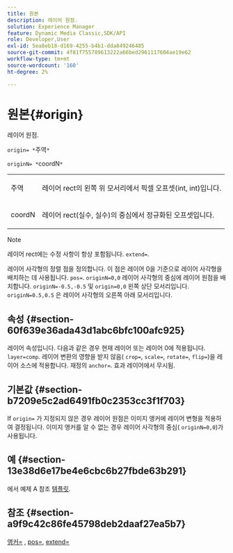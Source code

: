 ```yaml
---
title: 원본
description: 레이어 원점.
solution: Experience Manager
feature: Dynamic Media Classic,SDK/API
role: Developer,User
exl-id: 5ea8eb18-d169-4255-b4b1-dda849246485
source-git-commit: 4f81f755789613222a66bed2961117604ae19e62
workflow-type: tm+mt
source-wordcount: '160'
ht-degree: 2%

---
```


# 원본{#origin}

레이어 원점.

`origin= *`주역`*`

`originN= *`coordN`*`

<table id="simpletable_A270FD92B1E841FE81F5AB300351FE01"> 
 <tr class="strow"> 
  <td class="stentry"> <p><span class="varname"> 주역</span> </p></td> 
  <td class="stentry"> <p>레이어 rect의 왼쪽 위 모서리에서 픽셀 오프셋(int, int)입니다. </p></td> 
 </tr> 
 <tr class="strow"> 
  <td class="stentry"> <p><span class="varname"> coordN</span> </p></td> 
  <td class="stentry"> <p>레이어 rect(실수, 실수)의 중심에서 정규화된 오프셋입니다. </p></td> 
 </tr> 
</table>

>[!NOTE]
>
>레이어 rect에는 수정 사항이 항상 포함됩니다. `extend=`.

레이어 사각형의 정렬 점을 정의합니다. 이 점은 레이어 0을 기준으로 레이어 사각형을 배치하는 데 사용됩니다. `pos=`. `originN=0,0` 레이어 사각형의 중심에 레이어 원점을 배치합니다. `originN=-0.5,-0.5` 및 `origin=0,0` 왼쪽 상단 모서리입니다. `originN=0.5,0.5` 은 레이어 사각형의 오른쪽 아래 모서리입니다.

## 속성 {#section-60f639e36ada43d1abc6bfc100afc925}

레이어 속성입니다. 다음과 같은 경우 현재 레이어 또는 레이어 0에 적용됩니다. `layer=comp`. 레이어 변환의 영향을 받지 않음( `crop=`, `scale=`, `rotate=`, `flip=`)을 레이어 소스에 적용합니다. 재정의 `anchor=`. 효과 레이어에서 무시됨.

## 기본값 {#section-b7209e5c2ad6491fb0c2353cc3f1f703}

If `origin=` 가 지정되지 않은 경우 레이어 원점은 이미지 앵커에 레이어 변형을 적용하여 결정됩니다. 이미지 앵커를 알 수 없는 경우 레이어 사각형의 중심( `originN=0,0`)가 사용됩니다.

## 예 {#section-13e38d6e17be4e6cbc6b27fbde63b291}

에서 예제 A 참조 [템플릿](../../../../../is-api/http-ref/image-serving-api-ref/c-http-protocol-reference/c-templates/c-templates.md#concept-3cd2d2adae0e41b2979b9640244d4d3e).

## 참조 {#section-a9f9c42c86fe45798deb2daaf27ea5b7}

[앵커=](../../../../../is-api/http-ref/image-serving-api-ref/c-http-protocol-reference/c-command-reference/r-anchor.md#reference-6661e548ab284b82828d8d94c8ddeb7c) , [pos=](../../../../../is-api/http-ref/image-serving-api-ref/c-http-protocol-reference/c-command-reference/r-pos.md#reference-65de948f4b404f1182b22119ca332143), [extend=](../../../../../is-api/http-ref/image-serving-api-ref/c-http-protocol-reference/c-command-reference/r-extend.md#reference-7e9156beb285459d830e2d56782a74ac)
